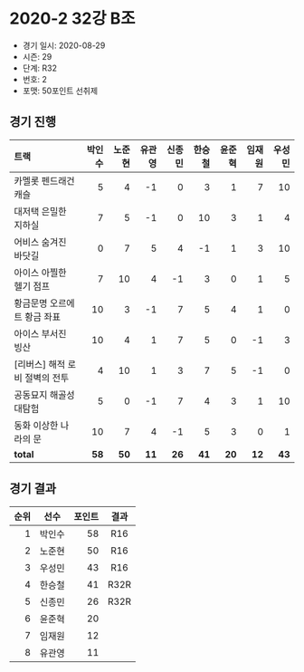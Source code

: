 # 2020-2 32강 B조

- 경기 일시: 2020-08-29
- 시즌: 29
- 단계: R32
- 번호: 2
- 포맷: 50포인트 선취제





## 경기 진행

| 트랙 | 박인수 | 노준현 | 유관영 | 신종민 | 한승철 | 윤준혁 | 임재원 | 우성민 |
|:---|---:|---:|---:|---:|---:|---:|---:|---:|
| 카멜롯 펜드래건 캐슬 | 5 | 4 | -1 | 0 | 3 | 1 | 7 | 10 |
| 대저택 은밀한 지하실 | 7 | 5 | -1 | 0 | 10 | 3 | 1 | 4 |
| 어비스 숨겨진 바닷길 | 0 | 7 | 5 | 4 | -1 | 1 | 3 | 10 |
| 아이스 아찔한 헬기 점프 | 7 | 10 | 4 | -1 | 3 | 0 | 1 | 5 |
| 황금문명 오르에트 황금 좌표 | 10 | 3 | -1 | 7 | 5 | 4 | 1 | 0 |
| 아이스 부서진 빙산 | 10 | 4 | 1 | 7 | 5 | 0 | -1 | 3 |
| [리버스] 해적 로비 절벽의 전투 | 4 | 10 | 1 | 3 | 7 | 5 | -1 | 0 |
| 공동묘지 해골성 대탐험 | 5 | 0 | -1 | 7 | 4 | 3 | 1 | 10 |
| 동화 이상한 나라의 문 | 10 | 7 | 4 | -1 | 5 | 3 | 0 | 1 |
| __total__ | __58__ | __50__ | __11__ | __26__ | __41__ | __20__ | __12__ | __43__ |




## 경기 결과

| 순위 | 선수 | 포인트 | 결과 |
|---:|:---:|---:|:---:|
| 1 | 박인수 | 58 | R16 |
| 2 | 노준현 | 50 | R16 |
| 3 | 우성민 | 43 | R16 |
| 4 | 한승철 | 41 | R32R |
| 5 | 신종민 | 26 | R32R |
| 6 | 윤준혁 | 20 |  |
| 7 | 임재원 | 12 |  |
| 8 | 유관영 | 11 |  |

